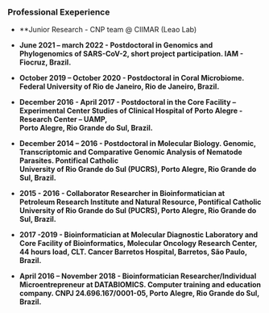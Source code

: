 ### Professional Exeperience

 - **Junior Research - CNP team @ CIIMAR (Leao Lab)
 - **June 2021 – march 2022 - Postdoctoral in Genomics and Phylogenomics of SARS-CoV-2, short project participation. IAM - Fiocruz, Brazil.**

 - **October 2019 – October 2020 - Postdoctoral in Coral Microbiome. Federal University of Rio de Janeiro, Rio de Janeiro, Brazil.**

 - **December 2016 - April 2017 - Postdoctoral in the Core Facility – Experimental Center Studies of Clinical Hospital of Porto Alegre  - Research Center – UAMP,   
    Porto Alegre, Rio Grande do Sul, Brazil.**

 - **December 2014 – 2016 - Postdoctoral in Molecular Biology. Genomic, Transcriptomic and Comparative Genomic Analysis of Nematode Parasites. Pontifical Catholic     
     University of Rio Grande do Sul (PUCRS), Porto Alegre, Rio Grande do Sul, Brazil.**

 - **2015 - 2016 - Collaborator Researcher in Bioinformatician at Petroleum Research Institute and Natural Resource, Pontifical Catholic University of Rio Grande do 
     Sul (PUCRS), Porto Alegre, Rio Grande do Sul, Brazil.**

 - **2017 -2019 - Bioinformatician at Molecular Diagnostic Laboratory and Core Facility of Bioinformatics, Molecular Oncology Research Center, 44 hours load, CLT. 
     Cancer Barretos Hospital, Barretos, São Paulo, Brazil.**

 - **April 2016 – November 2018 - Bioinformatician Researcher/Individual Microentrepreneur at DATABIOMICS. Computer training and education company. CNPJ 
     24.696.167/0001-05, Porto Alegre, Rio Grande do Sul, Brazil.**
